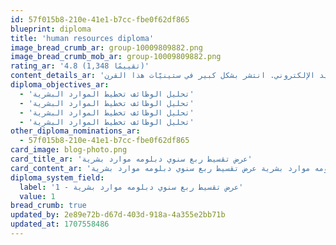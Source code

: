 ```yaml
---
id: 57f015b8-210e-41e1-b7cc-fbe0f62df865
blueprint: diploma
title: 'human resources diploma'
image_bread_crumb_ar: group-10009809882.png
image_bread_crumb_mob_ar: group-10009809882.png
rating_ar: '4.8 (1,348 تقييمًا)'
content_details_ar: 'لوريم إيبسوم هو ببساطة نص شكلي (بمعنى أن الغاية هي الشكل وليس المحتوى) ويُستخدم في صناعات المطابع ودور النشر. كان لوريم إيبسوم ولايزال المعيار للنص الشكلي منذ القرن الخامس عشر عندما قامت مطبعة مجهولة برص مجموعة من الأحرف بشكل عشوائي أخذتها من نص، لتكوّن كتيّب بمثابة دليل أو مرجع شكلي لهذه الأحرف. خمسة قرون من الزمن لم تقضي على هذا النص، بل انه حتى صار مستخدماً وبشكله الأصلي في الطباعة والتنضيد الإلكتروني. انتشر بشكل كبير في ستينيّات هذا القرن.'
diploma_objectives_ar:
  - 'تحليل الوظائف تخطيط الموارد البشرية'
  - 'تحليل الوظائف تخطيط الموارد البشرية'
  - 'تحليل الوظائف تخطيط الموارد البشرية'
  - 'تحليل الوظائف تخطيط الموارد البشرية'
other_diploma_nominations_ar:
  - 57f015b8-210e-41e1-b7cc-fbe0f62df865
card_image: blog-photo.png
card_title_ar: 'عرض تقسيط ربع سنوي دبلومه موارد بشرية'
card_content_ar: 'عرض تقسيط ربع سنوي دبلومه موارد بشرية عرض تقسيط ربع سنوي دبلومه موارد بشرية'
diploma_system_field:
  label: 'عرض تقسيط ربع سنوي دبلومه موارد بشرية - 1'
  value: 1
bread_crumb: true
updated_by: 2e89e72b-d67d-403d-918a-4a355e2bb71b
updated_at: 1707558486
---
```

